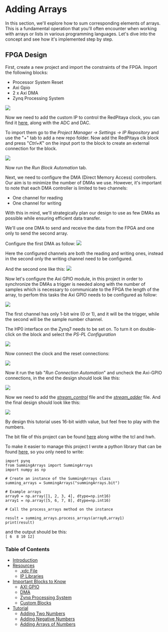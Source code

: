 # Adding Arrays

In this section, we'll explore how to sum corresponding elements of arrays. This is a fundamental operation that you'll often encounter when working with arrays or lists in various programming languages. Let's dive into the concept and see how it's implemented step by step.

## FPGA Design

First, create a new project and import the constraints of the FPGA. 
Import the following blocks:
- Processor System Reset
- Axi Gpio
- 2 x Axi DMA 
- Zynq Processing System

![](/tutorials/images/AddingTwoArrays/addingArraysInitialDesign.png)

Now we need to add the custom IP to control the RedPitaya clock, you can find it [here](https://github.com/dspsandbox/FPGA-Notes-for-Scientists/tree/main/ip), along with the ADC and DAC.

To import them go to the *Project Manager -> Settings -> IP Repository* and use the "+" tab to add a new repo folder. Now add the RedPitaya clk block and press "*Ctrl+K*" on the input port to the block to create an external connection for the block.

![](/tutorials/images/AddingTwoArrays/AxiGpioPortsConnections.png)

Now run the *Run Block Automation* tab.

Next, we need to configure the DMA (Direct Memory Access) controllers. Our aim is to minimize the number of DMAs we use. However, it's important to note that each DMA controller is limited to two channels: 
- One channel for reading 
- One channel for writing

With this in mind, we'll strategically plan our design to use as few DMAs as possible while ensuring efficient data transfer.

We'll use one DMA to send and receive the data from the FPGA and one only to send the second array.

Configure the first DMA as follow:
![](/tutorials/images/AddingTwoArrays//receiveAndSendDma.png)

Here the configured channels are both the reading and writing ones, instead in the second only the writing channel need to be configured.

And the second one like this:
![](/tutorials/images/AddingTwoArrays/sendOnlyDma.png)

Now let's configure the Axi GPIO module, in this project in order to synchronize the DMAs a trigger is needed along with the number of samples which is necessary to communicate to the FPGA the length of the array, to perfom this tasks the Axi GPIO needs to be configured as follow:

![](/tutorials/images/AddingTwoArrays/summingArraysAxiGpio.png)

The first channel has only 1-bit wire (0 or 1), and it will be the trigger, while the second will be the sample number channel.


The HP0 interface on the Zynq7 needs to be set on. To turn it on double-click on the block and select the *PS-PL Configuration*

![](/tutorials/images/AddingTwoArrays/PS-PLConfig.png)

Now connect the clock and the reset connections:

![](/tutorials/images/AddingTwoArrays/runClockAndReset.png)


Now it run the tab "*Run Connection Automation*" and uncheck the Axi-GPIO connections, in the end the design should look like this:

![](/tutorials/images/AddingTwoArrays/runAfterConnection.png)

Now we need to add the [*stream_control*](/tutorials/resources/AddingTwoArrays/stream_ctrl.vhd) file and the [*stream_adder*](/tutorials/resources/AddingTwoArrays/stream_adder.vhd) file. And the final design should look like this:

![](/tutorials/images/AddingTwoArrays/finalDesign.png)

By design this tutorial uses 16-bit width value, but feel free to play with the numbers.

The bit file of this project can be found [here](/tutorials/resources/AddingTwoArrays/summingArrays.bit) along withe the tcl and hwh.

To make it easier to manage this project I wrote a python library that can be found [here](/tutorials/resources/AddingTwoArrays/SummingArrays.py), so you only need to write:

```
import pynq
from SummingArrays import SummingArrays
import numpy as np

# Create an instance of the SummingArrays class
summing_arrays = SummingArrays("summingArrays.bit")

# Example arrays
array0 = np.array([1, 2, 3, 4], dtype=np.int16)
array1 = np.array([5, 6, 7, 8], dtype=np.int16)

# Call the process_arrays method on the instance

result = summing_arrays.process_arrays(array0,array1)
print(result)

```

and the output should be this: \
``[ 6  8 10 12]``


### Table of Contents

- [Introduction](introduction.md)
- [Resources](resources.md)
  - [.xdc File](resources.md#the-xdc-file)
  - [IP Libraries](resources.md#the-ip-libraries)
- [Important Blocks to Know](important-blocks-to-know.md)
  - [AXI GPIO](/wiki/important-blocks-to-know.md#axi-gpio)
  - [DMA](/wiki/important-blocks-to-know.md#dma)
  - [Zynq Processing System](/wiki/important-blocks-to-know.md#zynq-processing-system) 
  - [Custom Blocks](important-blocks-to-know.md#custom-blocks)
- [Tutorial](/tutorials/Introduction-to-tutorials.md)
  - [Adding Two Numbers](/tutorials/adding-two-numbers.md)
  - [Adding Negative Numbers](/tutorials/adding-two-numbers.md#adding-negative-numbers)
  - [Adding Arrays of Numbers](/tutorials/adding-arrays.md)